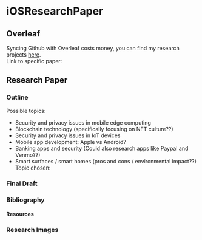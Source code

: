 # iOSResearchPaper
## Overleaf
Syncing Github with Overleaf costs money, you can find my research projects [here](https://www.overleaf.com/project).</br>
Link to specific paper:
## Research Paper
### Outline 
Possible topics:
* Security and privacy issues in mobile edge computing
* Blockchain technology (specifically focusing on NFT culture??)
* Security and privacy issues in IoT devices
* Mobile app development: Apple vs Android?
* Banking apps and security (Could also research apps like Paypal and Venmo??)
* Smart surfaces / smart homes (pros and cons / environmental impact??) </br>
Topic chosen: 
### Final Draft
### Bibliography
#### Resources
### Research Images
